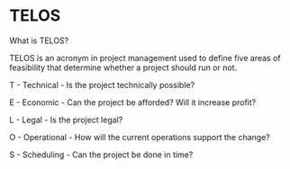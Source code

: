 # TELOS

What is TELOS?

TELOS is an acronym in project management used to define five areas of feasibility that 
        determine whether a project should run or not.
        
T - Technical - Is the project technically possible?

E - Economic - Can the project be afforded? Will it increase profit?

L - Legal - Is the project legal?

O - Operational - How will the current operations support the change?

S - Scheduling - Can the project be done in time?
